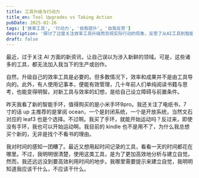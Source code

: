 ```yaml
---
title: 工具升级与行动力
title_en: Tool Upgrades vs Taking Action
pubDate: 2025-02-26
tags: ['效率工具', '行动力', '自我提升', '自我反思']
description: '探讨了过度关注效率工具升级而忽视实际行动的现象，反思了从AI工具到智能设备的工具焦虑，以及如何避免让工具成为行动的借口。'
draft: false
---
```


最近，过于关注 AI 方面的新资讯，让自己误以为涉入新鲜的领域。可是，这些诸多的工具，都无法加入我当下的生产或创作。

自然，升级自己的效率工具是必要的。但多数情况下，效率和成果并不是由工具导向的。此外，有人使用记事本，便能有效管理，几十年前人们单纯阅读书籍与思考，也能变得明智。对新工具与效率的幻想，是给自己设立障碍与前置条件。

昨天我看了新的智能手环，值得购买的是小米手环9pro。我还关注了电纸书，7 寸的话 up 主推荐的是掌阅 ocean，一个是封闭系统，一个是开放系统，当然文石 对应的 leaf3 也是个选择。不过啊。我买了手环，就能开始运动吗？反过来，即使没有手环，我也可以开始运动啊。我目前的 kindle 也不是用不了，为什么我总想买个新的，无非是找个不看书的理由。

我对时间的感知一团糟了。最近又想用起时间记录的工具，看看一天的时间都花在哪里。不过，我明明很清楚，使用这类工具，是为了更加高效地分析与建立自觉。然而，我还远远没到要高效利用时间的地步。我哪里需要提示来建立自觉，我明明知道我应该干什么，不应该干什么。